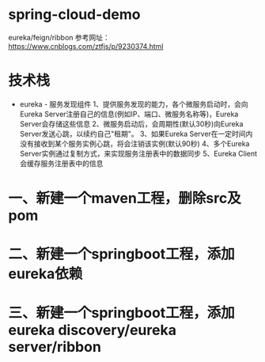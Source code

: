 # spring-cloud-demo
eureka/feign/ribbon
参考网址：https://www.cnblogs.com/ztfjs/p/9230374.html

# 技术栈
  * eureka - 服务发现组件
        1、提供服务发现的能力，各个微服务启动时，会向Eureka Server注册自己的信息(例如IP、端口、微服务名称等)，Eureka Server会存储这些信息
        2、微服务启动后，会周期性(默认30秒)向Eureka Server发送心跳，以续约自己"租期"。
        3、如果Eureka Server在一定时间内没有接收到某个服务实例心跳，将会注销该实例(默认90秒)
        4、多个Eureka Server实例通过复制方式，来实现服务注册表中的数据同步
        5、Eureka Client会缓存服务注册表中的信息
     
                

# 一、新建一个maven工程，删除src及pom
# 二、新建一个springboot工程，添加eureka依赖
# 三、新建一个springboot工程，添加eureka discovery/eureka server/ribbon
